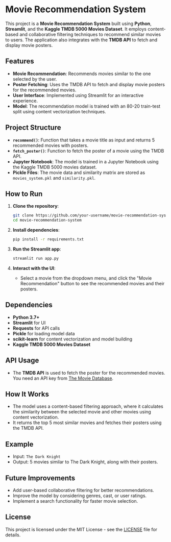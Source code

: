 
# Movie Recommendation System

This project is a **Movie Recommendation System** built using **Python**, **Streamlit**, and the **Kaggle TMDB 5000 Movies Dataset**. It employs content-based and collaborative filtering techniques to recommend similar movies to users. The application also integrates with the **TMDB API** to fetch and display movie posters.

## Features

- **Movie Recommendation**: Recommends movies similar to the one selected by the user.
- **Poster Fetching**: Uses the TMDB API to fetch and display movie posters for the recommended movies.
- **User Interface**: Implemented using Streamlit for an interactive experience.
- **Model**: The recommendation model is trained with an 80-20 train-test split using content vectorization techniques.

## Project Structure

- **`recommend()`**: Function that takes a movie title as input and returns 5 recommended movies with posters.
- **`fetch_poster()`**: Function to fetch the poster of a movie using the TMDB API.
- **Jupyter Notebook**: The model is trained in a Jupyter Notebook using the Kaggle TMDB 5000 movies dataset.
- **Pickle Files**: The movie data and similarity matrix are stored as `movies_system.pkl` and `similarity.pkl`.

## How to Run

1. **Clone the repository**:
   ```bash
   git clone https://github.com/your-username/movie-recommendation-system.git
   cd movie-recommendation-system
   ```

2. **Install dependencies**:
   ```bash
   pip install -r requirements.txt
   ```

3. **Run the Streamlit app**:
   ```bash
   streamlit run app.py
   ```

4. **Interact with the UI**:
   - Select a movie from the dropdown menu, and click the "Movie Recommendation" button to see the recommended movies and their posters.

## Dependencies

- **Python 3.7+**
- **Streamlit** for UI
- **Requests** for API calls
- **Pickle** for loading model data
- **scikit-learn** for content vectorization and model building
- **Kaggle TMDB 5000 Movies Dataset**

## API Usage

- The **TMDB API** is used to fetch the poster for the recommended movies. You need an API key from [The Movie Database](https://www.themoviedb.org/).

## How It Works

- The model uses a content-based filtering approach, where it calculates the similarity between the selected movie and other movies using content vectorization.
- It returns the top 5 most similar movies and fetches their posters using the TMDB API.

## Example

- Input: `The Dark Knight`
- Output: 5 movies similar to The Dark Knight, along with their posters.

## Future Improvements

- Add user-based collaborative filtering for better recommendations.
- Improve the model by considering genres, cast, or user ratings.
- Implement a search functionality for faster movie selection.

## License

This project is licensed under the MIT License - see the [LICENSE](LICENSE) file for details.

